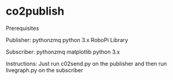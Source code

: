 # co2publish
Prerequisites

Publisher:
pythonzmq
python 3.x
RoboPi Library

Subscriber:
pythonzmq
matplotlib
python 3.x


Instructions:
Just run c02send.py on the publisher and then run livegraph.py on the subscriber
